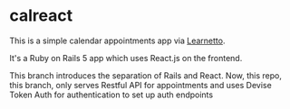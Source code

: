 # calreact

This is a simple calendar appointments app via [Learnetto](https://learnetto.com).

It's a Ruby on Rails 5 app which uses React.js on the frontend.

This branch introduces the separation of Rails and React. Now, this repo, this branch, only serves Restful API for appointments and uses Devise Token Auth for authentication to set up auth endpoints

